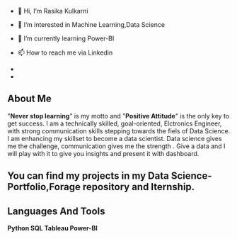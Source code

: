 - 👋 Hi, I’m Rasika Kulkarni
- 👀 I’m interested in Machine Learning,Data Science
- 🌱 I’m currently learning Power-BI
  
- 📫 How to reach me via Linkedin
- 
- 

<!---
16rasika/16rasika is a ✨ special ✨ repository because its `README.md` (this file) appears on your GitHub profile.
You can click the Preview link to take a look at your changes.
--->
## About Me

"**Never stop learning**" is my motto and "**Positive Attitude**" is the only key to get success.
I am a technically skilled, goal-oriented, Elctronics Engineer, with strong communication skills stepping towards the fiels of Data Science. 
I am enhancing my skillset to become a data scientist. 
Data science gives me the challenge, communication gives me the strength . 
Give a data and I will play with it to give you insights and present it with dashboard.

## You can find my projects in my **Data Science-Portfolio**,Forage repository and Iternship.

## Languages And Tools
**Python    SQL    Tableau  Power-BI**
